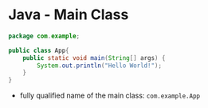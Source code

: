 # Java - Main Class

```java
package com.example;

public class App{
    public static void main(String[] args) {
        System.out.println("Hello World!");
    }
}
```

- fully qualified name of the main class: `com.example.App` 

